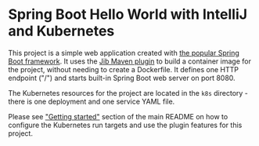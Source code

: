 # Spring Boot Hello World with IntelliJ and Kubernetes

This project is a simple web application created with [the popular Spring Boot framework](https://spring.io/projects/spring-boot). It uses the [Jib Maven plugin](https://github.com/GoogleContainerTools/jib) to build a container image for the project, without needing to create a Dockerfile. It defines one HTTP endpoint ("/") and starts built-in Spring Boot web server on port 8080.

The Kubernetes resources for the project are located in the `k8s` directory - there is one deployment and one service YAML file.

Please see ["Getting started"](https://github.com/GoogleContainerTools/google-container-tools-intellij#getting-started) section of the main README on how to configure the Kubernetes run targets and use the plugin features for this project.
